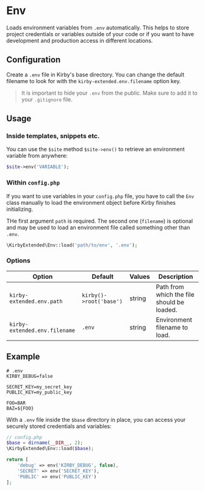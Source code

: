 # Env

Loads environment variables from `.env` automatically. This helps to store project credentials or variables outside of your code or if you want to have development and production access in different locations.

## Configuration

Create a `.env` file in Kirby's base directory. You can change the default filename to look for with the `kirby-extended.env.filename` option key.

> It is important to hide your `.env` from the public. Make sure to add it to your `.gitignore` file.

## Usage

### Inside templates, snippets etc.

You can use the `$site` method `$site->env()` to retrieve an environment variable from anywhere:

```php
$site->env('VARIABLE');
```

### Within `config.php`

If you want to use variables in your `config.php` file, you have to call the `Env` class manually to load the environment object before Kirby finishes initializing.

THe first argument `path` is required. The second one (`filename`) is optional and may be used to load an environment file called something other than `.env`.

```php
\KirbyExtended\Env::load('path/to/env', '.env');
```

### Options

| Option                        | Default                 | Values | Description                                |
| ----------------------------- | ----------------------- | ------ | ------------------------------------------ |
| `kirby-extended.env.path`     | `kirby()->root('base')` | string | Path from which the file should be loaded. |
| `kirby-extended.env.filename` | `.env`                  | string | Environment filename to load.              |

## Example

```
# .env
KIRBY_DEBUG=false

SECRET_KEY=my_secret_key
PUBLIC_KEY=my_public_key

FOO=BAR
BAZ=${FOO}
```

With a `.env` file inside the `$base` directory in place, you can access your securely stored credentials and variables:

```php
// config.php
$base = dirname(__DIR__, 2);
\KirbyExtended\Env::load($base);

return [
    'debug' => env('KIRBY_DEBUG', false),
    'SECRET' => env('SECRET_KEY'),
    'PUBLIC' => env('PUBLIC_KEY')
];
```
